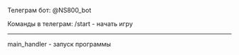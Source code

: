Телеграм бот: @NS800_bot

Команды в телеграм: 
	 /start - начать игру

---
main_handler - запуск программы


